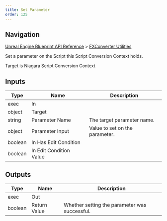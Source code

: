 ```yaml
---
title: Set Parameter
order: 125
---
```

## Navigation

[Unreal Engine Blueprint API Reference](https://dev.epicgames.com/documentation/en-us/unreal-engine/BlueprintAPI) > [FXConverter Utilities](https://dev.epicgames.com/documentation/en-us/unreal-engine/BlueprintAPI/FXConverterUtilities)

Set a parameter on the Script this Script Conversion Context holds.

Target is Niagara Script Conversion Context

## Inputs

| Type | Name | Description |
| --- | --- | --- |
| exec | In |  |
| object | Target |  |
| string | Parameter Name | The target parameter name. |
| object | Parameter Input | Value to set on the parameter. |
| boolean | In Has Edit Condition |  |
| boolean | In Edit Condition Value |  |

## Outputs

| Type | Name | Description |
| --- | --- | --- |
| exec | Out |  |
| boolean | Return Value | Whether setting the parameter was successful. |

